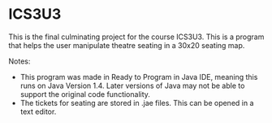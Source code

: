 # ICS3U3

This is the final culminating project for the course ICS3U3.
This is a program that helps the user manipulate theatre seating in a 30x20 seating map.

Notes: 
- This program was made in Ready to Program in Java IDE, meaning this runs on Java Version 1.4. Later versions of Java may not be able to support the original code functionality.
- The tickets for seating are stored in .jae files. This can be opened in a text editor. 
